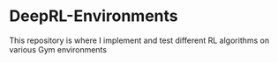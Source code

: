 # DeepRL-Environments
This repository is where I implement and test different RL algorithms on various Gym environments
